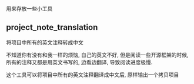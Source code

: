 用来存放一些小工具

## project_note_translation 

将项目中所有的英文注释转成中文

不知道你有没有和我一样的烦恼, 自己的英文不好, 但是阅读一些开源框架的时候, 所有的注释又都是用英文书写的, 边看边翻译, 导致阅读进度极慢. 

这个工具可以将项目中所有的英文注释翻译成中文后, 原样输出一个拷贝项目